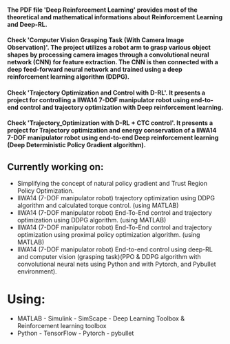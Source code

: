 #### The PDF file 'Deep Reinforcement Learning' provides most of the theoretical and mathematical informations about Reinforcement Learning and Deep-RL.
#### Check 'Computer Vision Grasping Task (With Camera Image Observation)'. The project utilizes a robot arm to grasp various object shapes by processing camera images through a convolutional neural network (CNN) for feature extraction. The CNN is then connected with a deep feed-forward neural network and trained using a deep reinforcement learning algorithm (DDPG).
#### Check 'Trajectory Optimization and Control with D-RL'. It presents a project for controlling a IIWA14 7-DOF manipulator robot using end-to-end control and trajectory optimization with Deep reinforcement learning.
#### Check 'Trajectory_Optimization with D-RL + CTC control'. It presents a project for Trajectory optimization and energy conservation of a IIWA14 7-DOF manipulator robot using end-to-end Deep reinforcement learning (Deep Deterministic Policy Gradient algorithm).

## Currently working on: 
 - Simplifying the concept of natural policy gradient and Trust Region Policy Optimization.
 - IIWA14 (7-DOF manipulator robot) trajectory optimization using DDPG algorithm and calculated torque control. (using MATLAB)
 - IIWA14 (7-DOF manipulator robot) End-To-End control and trajectory optimization using DDPG algorithm. (using MATLAB)
 - IIWA14 (7-DOF manipulator robot) End-To-End control and trajectory optimization using proximal policy optimization algorithm. (using MATLAB) 
 - IIWA14 (7-DOF manipulator robot) End-to-end control using deep-RL and computer vision (grasping task)(PPO & DDPG algorithm with convolutional neural nets using Python and with Pytorch, and Pybullet environment).
 # Using:
 - MATLAB - Simulink - SimScape - Deep Learning Toolbox & Reinforcement learning toolbox
 - Python - TensorFlow - Pytorch - pybullet
